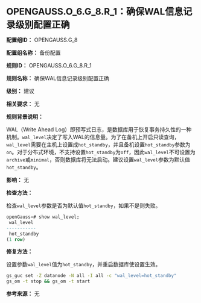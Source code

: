 **<font size="5">OPENGAUSS.O_6.G_8.R_1：确保WAL信息记录级别配置正确</font>**

**配置组ID：**
OPENGAUSS.G_8

**配置组名称：**
备份配置

**规则ID：**
OPENGAUSS.O_6.G_8.R_1

**规则名称：**
确保WAL信息记录级别配置正确

**级别：**
建议

**相关要求：**
无

**规则背景说明：**

WAL（Write Ahead Log）即预写式日志，是数据库用于恢复事务持久性的一种机制。`wal_level`决定了写入WAL的信息量。为了在备机上开启只读查询，`wal_level`需要在主机上设置成`hot_standby`，并且备机设置`hot_standby`参数为`on`。对于分布式环境，不支持设置`hot_standby`为`off`，因此`wal_level`不可设置为`archive`或`minimal`，否则数据库将无法启动。建议设置`wal_level`参数为默认值`hot_standby`。

**影响：**
无

**检查方法：**

检查`wal_level`参数是否为默认值`hot_standby`，如果不是则失败。

```sql
openGauss=# show wal_level;
 wal_level
-----------
 hot_standby
(1 row)
```

**修复方法：**

设置参数`wal_level`值为`hot_standby`，并重启数据库使设置生效。

```bash
gs_guc set -Z datanode -N all -I all -c "wal_level=hot_standby"
gs_om -t stop && gs_om -t start
```

**参考来源：**
无